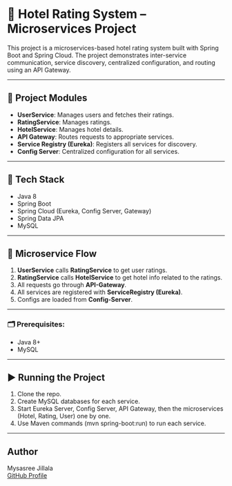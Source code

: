 # 🏨 Hotel Rating System – Microservices Project

This project is a microservices-based hotel rating system built with Spring Boot and Spring Cloud.
The project demonstrates inter-service communication, service discovery, centralized configuration, and routing using an API Gateway.

---

## 📁 Project Modules

- **UserService**: Manages users and fetches their ratings.
- **RatingService**: Manages ratings.
- **HotelService**: Manages hotel details.
- **API Gateway**: Routes requests to appropriate services.
- **Service Registry (Eureka)**: Registers all services for discovery.
- **Config Server**: Centralized configuration for all services.

---

## 🧰 Tech Stack

- Java 8
- Spring Boot
- Spring Cloud (Eureka, Config Server, Gateway)
- Spring Data JPA
- MySQL

---

## 🔁 Microservice Flow

1. **UserService** calls **RatingService** to get user ratings.
2. **RatingService** calls **HotelService** to get hotel info related to the ratings.
3. All requests go through **API-Gateway**.
4. All services are registered with **ServiceRegistry (Eureka)**.
5. Configs are loaded from **Config-Server**.

---

### 🗂 Prerequisites:
- Java 8+
- MySQL

---

## ▶️ Running the Project

1. Clone the repo.
2. Create MySQL databases for each service.
3. Start Eureka Server, Config Server, API Gateway, then the microservices (Hotel, Rating, User) one by one.
4. Use Maven commands (mvn spring-boot:run) to run each service.

---

## Author

Mysasree Jillala  
[GitHub Profile](https://github.com/Mysasree)
